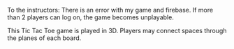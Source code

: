 To the instructors: There is an error with my game and firebase.  If more than 2 players can log on, the game becomes unplayable.


This Tic Tac Toe game is played in 3D.  Players may connect spaces through the planes of each board.